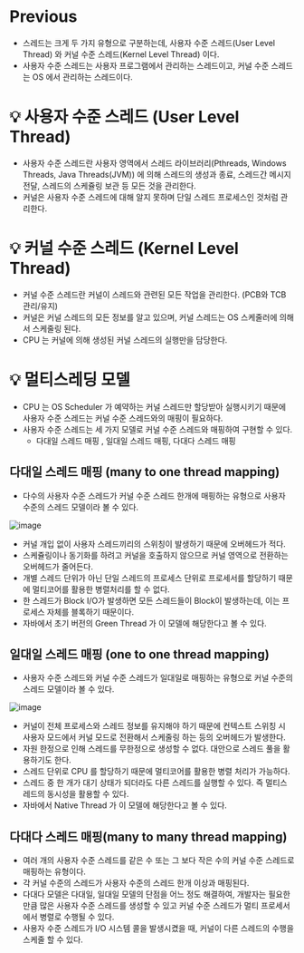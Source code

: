 # Previous

- 스레드는 크게 두 가지 유형으로 구분하는데, 사용자 수준 스레드(User Level Thread) 와 커널 수준 스레드(Kernel Level Thread) 이다.
- 사용자 수준 스레드는 사용자 프로그램에서 관리하는 스레드이고, 커널 수준 스레드는 OS 에서 관리하는 스레드이다.

# 💡 사용자 수준 스레드 (User Level Thread)

- 사용자 수준 스레드란 사용자 영역에서 스레드 라이브러리(Pthreads, Windows Threads, Java Threads(JVM)) 에 의해 스레드의 생성과 종료, 스레드간 메시지 전달, 스레드의 스케쥴링 보관 등 모든 것을 관리한다.
- 커널은 사용자 수준 스레드에 대해 알지 못하며 단일 스레드 프로세스인 것처럼 관리한다.

# 💡 커널 수준 스레드 (Kernel Level Thread)

- 커널 수준 스레드란 커널이 스레드와 관련된 모든 작업을 관리한다. (PCB와 TCB 관리/유지)
- 커널은 커널 스레드의 모든 정보를 알고 있으며, 커널 스레드는 OS 스케줄러에 의해서 스케줄링 된다.
- CPU 는 커널에 의해 생성된 커널 스레드의 실행만을 담당한다.

# 💡 멀티스레딩 모델

- CPU 는 OS Scheduler 가 예약하는 커널 스레드만 할당받아 실행시키기 때문에 사용자 수준 스레드는 커널 수준 스레드와의 매핑이 필요하다.
- 사용자 수준 스레드는 세 가지 모델로 커널 수준 스레드와 매핑하여 구현할 수 있다.
  - 다대일 스레드 매핑 , 일대일 스레드 매핑, 다대다 스레드 매핑
 
## 다대일 스레드 매핑 (many to one thread mapping)

- 다수의 사용자 수준 스레드가 커널 수준 스레드 한개에 매핑하는 유형으로 사용자 수준의 스레드 모델이라 볼 수 있다.

![image](https://github.com/shin-je-woo/TIL/assets/39439576/9ef5b85d-1f82-48d9-93d2-88e07b188be9)

- 커널 개입 없이 사용자 스레드끼리의 스위칭이 발생하기 때문에 오버헤드가 적다.
- 스케쥴링이나 동기화를 하려고 커널을 호출하지 않으므로 커널 영역으로 전환하는 오버헤드가 줄어든다.
- 개별 스레드 단위가 아닌 단일 스레드의 프로세스 단위로 프로세서를 할당하기 때문에 멀티코어를 활용한 병렬처리를 할 수 없다.
- 한 스레드가 Block I/O가 발생하면 모든 스레드들이 Block이 발생하는데, 이는 프로세스 자체를 블록하기 때문이다.
- 자바에서 초기 버전의 Green Thread 가 이 모델에 해당한다고 볼 수 있다.

## 일대일 스레드 매핑 (one to one thread mapping)

- 사용자 수준 스레드와 커널 수준 스레드가 일대일로 매핑하는 유형으로 커널 수준의 스레드 모델이라 볼 수 있다.

![image](https://github.com/shin-je-woo/TIL/assets/39439576/957a87a3-d050-431e-b2a0-285be0a052fc)

- 커널이 전체 프로세스와 스레드 정보를 유지해야 하기 때문에 컨텍스트 스위칭 시 사용자 모드에서 커널 모드로 전환해서 스케줄링 하는 등의 오버헤드가 발생한다.
- 자원 한정으로 인해 스레드를 무한정으로 생성할 수 없다. 대안으로 스레드 풀을 활용하기도 한다.
- 스레드 단위로 CPU 를 할당하기 때문에 멀티코어를 활용한 병렬 처리가 가능하다.
- 스레드 중 한 개가 대기 상태가 되더라도 다른 스레드를 실행할 수 있다. 즉 멀티스레드의 동시성을 활용할 수 있다.
- 자바에서 Native Thread 가 이 모델에 해당한다고 볼 수 있다.

## 다대다 스레드 매핑(many to many thread mapping)

- 여러 개의 사용자 수준 스레드를 같은 수 또는 그 보다 작은 수의 커널 수준 스레드로 매핑하는 유형이다.
- 각 커널 수준의 스레드가 사용자 수준의 스레드 한개 이상과 매핑된다.
- 다대다 모델은 다대일, 일대일 모델의 단점을 어느 정도 해결하여, 개발자는 필요한 만큼 많은 사용자 수준 스레드를 생성할 수 있고 커널 수준 스레드가 멀티 프로세서에서 병렬로 수행될 수 있다.
- 사용자 수준 스레드가 I/O 시스템 콜을 발생시켰을 때, 커널이 다른 스레드의 수행을 스케줄 할 수 있다.
